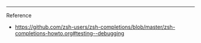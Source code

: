 ---
Reference
- https://github.com/zsh-users/zsh-completions/blob/master/zsh-completions-howto.org#testing--debugging
